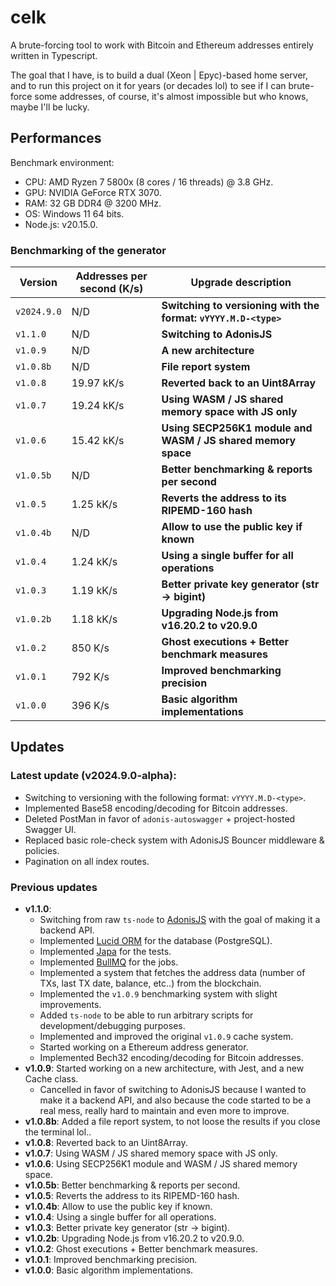 # celk
A brute-forcing tool to work with Bitcoin and Ethereum addresses entirely written in Typescript.

The goal that I have, is to build a dual (Xeon | Epyc)-based home server, and to run this project on it for years
(or decades lol) to see if I can brute-force some addresses, of course, it's almost impossible
but who knows, maybe I'll be lucky.

Performances
------------
Benchmark environment:
- CPU: AMD Ryzen 7 5800x (8 cores / 16 threads) @ 3.8 GHz.
- GPU: NVIDIA GeForce RTX 3070.
- RAM: 32 GB DDR4 @ 3200 MHz.
- OS: Windows 11 64 bits.
- Node.js: v20.15.0.

### Benchmarking of the generator
| Version     | Addresses per second (K/s) | Upgrade description                                             |
|-------------|----------------------------|-----------------------------------------------------------------|
| `v2024.9.0` | N/D                        | **Switching to versioning with the format: `vYYYY.M.D-<type>`** |
| `v1.1.0`    | N/D                        | **Switching to AdonisJS**                                       |
| `v1.0.9`    | N/D                        | **A new architecture**                                          |
| `v1.0.8b`   | N/D                        | **File report system**                                          |
| `v1.0.8`    | 19.97 kK/s                 | **Reverted back to an Uint8Array**                              |
| `v1.0.7`    | 19.24 kK/s                 | **Using WASM / JS shared memory space with JS only**            |
| `v1.0.6`    | 15.42 kK/s                 | **Using SECP256K1 module and WASM / JS shared memory space**    |
| `v1.0.5b`   | N/D                        | **Better benchmarking & reports per second**                    |
| `v1.0.5`    | 1.25 kK/s                  | **Reverts the address to its RIPEMD-160 hash**                  |
| `v1.0.4b`   | N/D                        | **Allow to use the public key if known**                        |
| `v1.0.4`    | 1.24 kK/s                  | **Using a single buffer for all operations**                    |
| `v1.0.3`    | 1.19 kK/s                  | **Better private key generator (str -> bigint)**                |
| `v1.0.2b`   | 1.18 kK/s                  | **Upgrading Node.js from v16.20.2 to v20.9.0**                  |
| `v1.0.2`    | 850 K/s                    | **Ghost executions + Better benchmark measures**                |
| `v1.0.1`    | 792 K/s                    | **Improved benchmarking precision**                             |
| `v1.0.0`    | 396 K/s                    | **Basic algorithm implementations**                             |

Updates
-------
### Latest update (v2024.9.0-alpha):
  - Switching to versioning with the following format: `vYYYY.M.D-<type>`.
  - Implemented Base58 encoding/decoding for Bitcoin addresses.
  - Deleted PostMan in favor of `adonis-autoswagger` + project-hosted Swagger UI.
  - Replaced basic role-check system with AdonisJS Bouncer middleware & policies.
  - Pagination on all index routes.

### Previous updates
- **v1.1.0**:
  - Switching from raw `ts-node` to [AdonisJS](https://adonisjs.com/) with the goal of making it a backend API.
  - Implemented [Lucid ORM](https://lucid.adonisjs.com/docs/introduction) for the database (PostgreSQL).
  - Implemented [Japa](https://japa.dev/docs/introduction) for the tests.
  - Implemented [BullMQ](https://docs.bullmq.io/) for the jobs.
  - Implemented a system that fetches the address data (number of TXs, last TX date, balance, etc..) from the blockchain.
  - Implemented the `v1.0.9` benchmarking system with slight improvements.
  - Added `ts-node` to be able to run arbitrary scripts for development/debugging purposes.
  - Implemented and improved the original `v1.0.9` cache system.
  - Started working on a Ethereum address generator.
  - Implemented Bech32 encoding/decoding for Bitcoin addresses.
- **v1.0.9**: Started working on a new architecture, with Jest, and a new Cache class.
  - Cancelled in favor of switching to AdonisJS because I wanted to make it a backend API,
    and also because the code started to be a real mess, really hard to maintain and even more
    to improve.
- **v1.0.8b**: Added a file report system, to not loose the results if you close the terminal lol..
- **v1.0.8**: Reverted back to an Uint8Array.
- **v1.0.7**: Using WASM / JS shared memory space with JS only.
- **v1.0.6**: Using SECP256K1 module and WASM / JS shared memory space.
- **v1.0.5b**: Better benchmarking & reports per second.
- **v1.0.5**: Reverts the address to its RIPEMD-160 hash.
- **v1.0.4b**: Allow to use the public key if known.
- **v1.0.4**: Using a single buffer for all operations.
- **v1.0.3**: Better private key generator (str -> bigint).
- **v1.0.2b**: Upgrading Node.js from v16.20.2 to v20.9.0.
- **v1.0.2**: Ghost executions + Better benchmark measures.
- **v1.0.1**: Improved benchmarking precision.
- **v1.0.0**: Basic algorithm implementations.